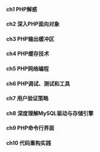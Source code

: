 #### **ch1 PHP解惑**
#### **ch2 深入PHP面向对象**
#### **ch3 PHP输出缓冲区**
#### **ch4 PHP缓存技术**
#### **ch5 PHP网络编程**
#### **ch6 PHP调试、测试和工具**
#### **ch7 用户验证策略**
#### **ch8 深度理解MySQL驱动与存储引擎**
#### **ch9 PHP命令行界面**
#### **ch10 代码重构实践**